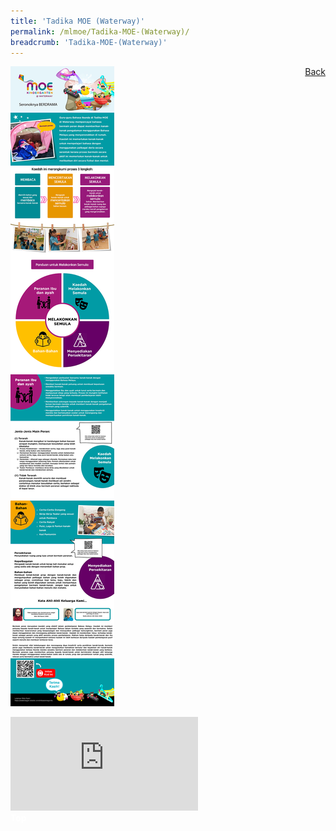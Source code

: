 ```yaml
---
title: 'Tadika MOE (Waterway)'
permalink: /mlmoe/Tadika-MOE-(Waterway)/
breadcrumb: 'Tadika-MOE-(Waterway)'
---
```

<a href="/gallery/pameran-bahasa-melayu-malay-language-exhibitions-c/preschool/" style="float:right;">Back</a>
 <img src="/images/MKWATERWAY-ML.jpg"> <br/>
<div class="video-container">
  <iframe src="https://www.youtube.com/embed/d6fmLlW8eoE" frameborder="0" allow="accelerometer; autoplay; encrypted-media; gyroscope; picture-in-picture" allowfullscreen></iframe></div>

<div class="btntop"><a href="#top" style="text-decoration:none;"><span style="color:white"><b>Top</b></span></a></div>

